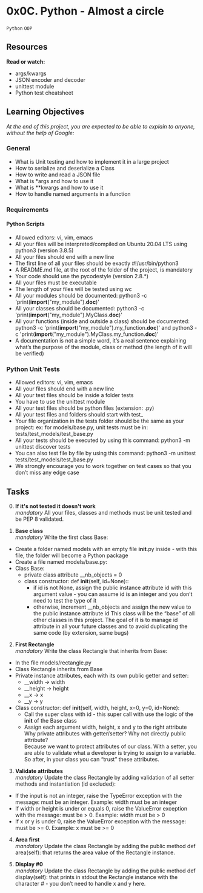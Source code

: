 # 0x0C. Python - Almost a circle
`Python` `OOP`

## Resources
**Read or watch:**
- args/kwargs
- JSON encoder and decoder
- unittest module
- Python test cheatsheet

## Learning Objectives
*At the end of this project, you are expected to be able to explain to anyone, without the help of Google:*

### General
- What is Unit testing and how to implement it in a large project
- How to serialize and deserialize a Class
- How to write and read a JSON file
- What is *args and how to use it
- What is **kwargs and how to use it
- How to handle named arguments in a function

### Requirements
#### Python Scripts
- Allowed editors: vi, vim, emacs
- All your files will be interpreted/compiled on Ubuntu 20.04 LTS using python3 (version 3.8.5)
- All your files should end with a new line
- The first line of all your files should be exactly #!/usr/bin/python3
- A README.md file, at the root of the folder of the project, is mandatory
- Your code should use the pycodestyle (version 2.8.*)
- All your files must be executable
- The length of your files will be tested using wc
- All your modules should be documented: python3 -c 'print(__import__("my_module").__doc__)'
- All your classes should be documented: python3 -c 'print(__import__("my_module").MyClass.__doc__)'
- All your functions (inside and outside a class) should be documented: python3 -c 'print(__import__("my_module").my_function.__doc__)' and python3 -c 'print(__import__("my_module").MyClass.my_function.__doc__)'
- A documentation is not a simple word, it’s a real sentence explaining what’s the purpose of the module, class or method (the length of it will be verified)

### Python Unit Tests
- Allowed editors: vi, vim, emacs
- All your files should end with a new line
- All your test files should be inside a folder tests
- You have to use the unittest module
- All your test files should be python files (extension: .py)
- All your test files and folders should start with test_
- Your file organization in the tests folder should be the same as your project: ex: for models/base.py, unit tests must be in: tests/test_models/test_base.py
- All your tests should be executed by using this command: python3 -m unittest discover tests
- You can also test file by file by using this command: python3 -m unittest tests/test_models/test_base.py
- We strongly encourage you to work together on test cases so that you don’t miss any edge case


## Tasks
0. **If it's not tested it doesn't work** <br>
*mandatory*
All your files, classes and methods must be unit tested and be PEP 8 validated.

1. **Base class** <br>
*mandatory*
Write the first class Base:
  - Create a folder named models with an empty file __init__.py inside - with this file, the folder will become a Python package
  - Create a file named models/base.py:
- Class Base:
  - private class attribute __nb_objects = 0
  - class constructor: def __init__(self, id=None)::
    - if id is not None, assign the public instance attribute id with this argument value - you can assume id is an integer and you don’t need to test the type of it
    - otherwise, increment __nb_objects and assign the new value to the public instance attribute id
This class will be the “base” of all other classes in this project. The goal of it is to manage id attribute in all your future classes and to avoid duplicating the same code (by extension, same bugs)


2. **First Rectangle** <br>
*mandatory*
Write the class Rectangle that inherits from Base:
- In the file models/rectangle.py
- Class Rectangle inherits from Base
- Private instance attributes, each with its own public getter and setter:
  - __width -> width
  - __height -> height
  - __x -> x
  - __y -> y
- Class constructor: def __init__(self, width, height, x=0, y=0, id=None):
  - Call the super class with id - this super call with use the logic of the __init__ of the Base class
  - Assign each argument width, height, x and y to the right attribute
Why private attributes with getter/setter? Why not directly public attribute? <br>
Because we want to protect attributes of our class. With a setter, you are able to validate what a developer is trying to assign to a variable. So after, in your class you can “trust” these attributes.


3. **Validate attributes** <br>
*mandatory*
Update the class Rectangle by adding validation of all setter methods and instantiation (id excluded):
- If the input is not an integer, raise the TypeError exception with the message: <name of the attribute> must be an integer. Example: width must be an integer
- If width or height is under or equals 0, raise the ValueError exception with the message: <name of the attribute> must be > 0. Example: width must be > 0
- If x or y is under 0, raise the ValueError exception with the message: <name of the attribute> must be >= 0. Example: x must be >= 0

4. **Area first** <br>
*mandatory*
Update the class Rectangle by adding the public method def area(self): that returns the area value of the Rectangle instance.

5. **Display #0** <br>
*mandatory*
Update the class Rectangle by adding the public method def display(self): that prints in stdout the Rectangle instance with the character # - you don’t need to handle x and y here.